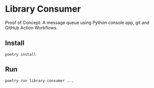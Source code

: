 # Library Consumer

Proof of Concept: A message queue using Python console app, git and GitHub Action Workflows.

## Install

```shell
poetry install
```

## Run

```shell
poetry run library-consumer ...
```
